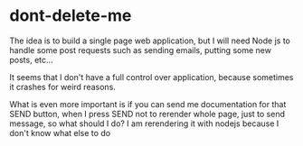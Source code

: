 # dont-delete-me

The idea is to build a single page web application, but I will need Node js to handle some post requests such as sending emails, 
putting some new posts, etc...

It seems that I don't have a full control over application, because sometimes it crashes for weird reasons. 

What is even more important is if you can send me documentation for that SEND button, when I press SEND not to rerender whole page, just to send message, so what should I do? I am rerendering it with nodejs because I don't know what else to do
